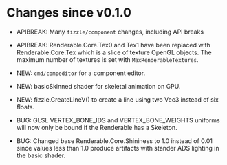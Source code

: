 Changes since v0.1.0
====================

* APIBREAK: Many `fizzle/component` changes, including API breaks
* APIBREAK: Renderable.Core.Tex0 and Tex1 have been replaced with
  Renderable.Core.Tex which is a slice of texture OpenGL objects.
  The maximum number of textures is set with `MaxRenderableTextures`.

* NEW: `cmd/compeditor` for a component editor.
* NEW: basicSkinned shader for skeletal animation on GPU.
* NEW: fizzle.CreateLineV() to create a line using two Vec3 instead
  of six floats.

* BUG: GLSL VERTEX_BONE_IDS and VERTEX_BONE_WEIGHTS uniforms will now
  only be bound if the Renderable has a Skeleton.
* BUG: Changed base Renderable.Core.Shininess to 1.0 instead of 0.01 since
  values less than 1.0 produce artifacts with stander ADS lighting in the
  basic shader.
